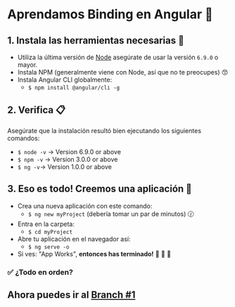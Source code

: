 # Aprendamos Binding en Angular :hatching_chick:
 
 ## 1. Instala las herramientas necesarias :hammer: 
 - Utiliza la última versión de [Node](https://nodejs.org/en/) asegúrate de usar la versión `6.9.0` o mayor.
- Instala NPM (generalmente viene con Node, así que no te preocupes) 😙
- Instala Angular CLI globalmente:
	- `$ npm install @angular/cli -g`

## 2. Verifica :clipboard:
Asegúrate que la instalación resultó bien ejecutando los siguientes comandos:

- `$ node -v` -> Version 6.9.0 or above
- `$ npm -v` -> Version 3.0.0 or above
- `$ ng -v`-> Version 1.0.0 or above

## 3. Eso es todo! Creemos una aplicación :muscle:

- Crea una nueva aplicación con este comando: 
	- `$ ng new myProject` (debería tomar un par de minutos) :clock130:
- Entra en la carpeta:
	- `$ cd myProject`
- Abre tu aplicación en el navegador así: 
	- `$ ng serve -o`
- Si ves: "App Works", **entonces has terminado!** :tada: :tada: :tada:

### :white_check_mark: ¿Todo en orden?

## Ahora puedes ir al [Branch #1](https://github.com/angular-medellin/learn-more/tree/1)